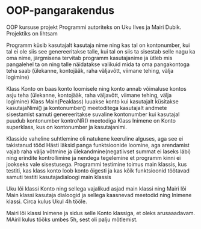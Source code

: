 # OOP-pangarakendus
OOP kursuse projekt
Programmi autoriteks on Uku Ilves ja Mairi Dubik. Projektiks on lihtsam 

Programm küsib kasutajalt kasutaja nime ning kas tal on kontonumber,
kui tal ei ole siis see genereeritakse talle, kui tal on siis ta sisestab selle nagu ka oma nime,
järgmisena tervitab programm kasutajanime ja ütleb mis pangalehel ta on ning talle näidatakse valikuid mida ta oma
pangakontoga teha saab (ülekanne, kontojääk, raha väljavõtt, viimane tehing, välja logimine)

Klass Konto on baas konto loomisele ning konto annab võimaluse kontos asju teha (ülekanne, kontojääk, raha väljavõtt, viimane tehing, välja logimine)
Klass Main(Peaklass) luuakse konto kui kasutajalt küsitakse kasutajaNimi() ja kontonumber() meetoditega kasutajalt andmete sisestamist
samuti genereeritakse suvaline kontonumber kui kasutajal puudub kontonumber kontroNR() meetodiga
Klass Inimene on Konto superklass, kus on kontonumber ja kasutajanimi.

Klasside vaheline suhtlemine oli natukene keeruline alguses, aga see ei takistanud tööd
Hästi läksid panga funktsioonide loomine, aga arendamist vajab raha välja võtmine ja ülekandmine(negatiivset summat ei laseks läbi)
ning erindite kontrollimine ja nendega tegelemine et programm kinni ei jookseks vale sisestusega.
Programmi testimine toimus main klassis, kus testiti, kas klass konto loob konto õigesti ja kas kõik funktsioonid töötavad
samuti testiti kasutajadialoogi main klassis

Uku lõi klassi Konto ning sellega vajalikud asjad main klassi ning Mairi lõi Main klassi kasutaja dialoogid ja sellega kaasnevad meetodid ning Inimene klassi.
Circa kulus Ukul 4h tööle.

Mairi lõi klassi Inimene ja sidus selle Konto klassiga, et oleks arusaaadavam. MAiril kulus tööks umbes 5h, sest oli palju mõtlemist.
